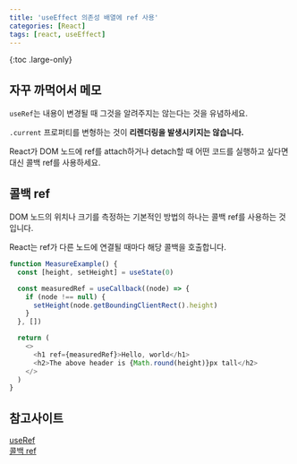 ```yaml
---
title: 'useEffect 의존성 배열에 ref 사용'
categories: [React]
tags: [react, useEffect]
---
```


{:toc .large-only}

## 자꾸 까먹어서 메모

`useRef`는 내용이 변경될 때 그것을 알려주지는 않는다는 것을 유념하세요.

`.current` 프로퍼티를 변형하는 것이 **리렌더링을 발생시키지는 않습니다.**

React가 DOM 노드에 ref를 attach하거나 detach할 때 어떤 코드를 실행하고 싶다면 대신 콜백 ref를 사용하세요.

## 콜백 ref

DOM 노드의 위치나 크기를 측정하는 기본적인 방법의 하나는 콜백 ref를 사용하는 것입니다.

React는 ref가 다른 노드에 연결될 때마다 해당 콜백을 호출합니다.

```js
function MeasureExample() {
  const [height, setHeight] = useState(0)

  const measuredRef = useCallback((node) => {
    if (node !== null) {
      setHeight(node.getBoundingClientRect().height)
    }
  }, [])

  return (
    <>
      <h1 ref={measuredRef}>Hello, world</h1>
      <h2>The above header is {Math.round(height)}px tall</h2>
    </>
  )
}
```

## 참고사이트

[useRef](https://ko.reactjs.org/docs/hooks-reference.html#useref)<br/>
[콜백 ref](https://ko.reactjs.org/docs/hooks-faq.html#how-can-i-measure-a-dom-node)
